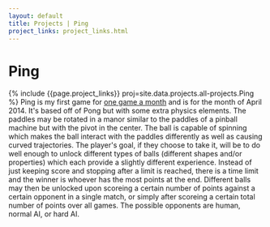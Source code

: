 ```yaml
---
layout: default
title: Projects | Ping
project_links: project_links.html
---
```


Ping
====
{% include {{page.project_links}} proj=site.data.projects.all-projects.Ping %}
Ping is my first game for [one game a month](http://www.onegameamonth.com/) and is for the month of April 2014. It's based off of Pong but with some extra physics elements. The paddles may be rotated in a manor similar to the paddles of a pinball machine but with the pivot in the center. The ball is capable of spinning which makes the ball interact with the paddles differently as well as causing curved trajectories. The player's goal, if they choose to take it, will be to do well enough to unlock different types of balls (different shapes and/or properties) which each provide a slightly different experience. Instead of just keeping score and stopping after a limit is reached, there is a time limit and the winner is whoever has the most points at the end. Different balls may then be unlocked upon scoreing a certain number of points against a certain opponent in a single match, or simply after scoreing a certain total number of points over all games. The possible opponents are human, normal AI, or hard AI.
